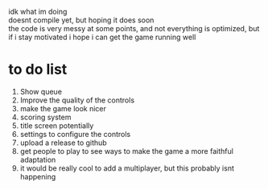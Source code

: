idk what im doing  
doesnt compile yet, but hoping it does soon  
the code is very messy at some points, and not everything is optimized, but if i stay motivated i hope i can get the game running well 
# to do list  
1. Show queue  
2. Improve the quality of the controls  
3. make the game look nicer  
4. scoring system  
5. title screen potentially  
6. settings to configure the controls  
7. upload a release to github 
8. get people to play to see ways to make the game a more faithful adaptation 
9. it would be really cool to add a multiplayer, but this probably isnt happening